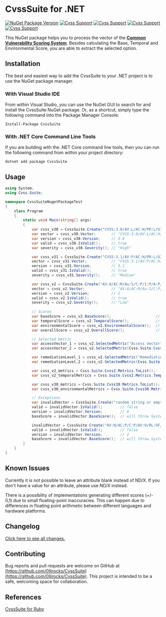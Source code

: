 # CvssSuite for .NET

[![NuGet Package Version](http://img.shields.io/nuget/v/CvssSuite.svg)](https://www.nuget.org/packages/CvssSuite)
[![Cvss Support](https://img.shields.io/badge/CVSS-v2-brightgreen.svg)](https://www.first.org/cvss/v2/guide)
[![Cvss Support](https://img.shields.io/badge/CVSS-v3.0-brightgreen.svg)](https://www.first.org/cvss/v3.0/user-guide)
[![Cvss Support](https://img.shields.io/badge/CVSS-v3.1-brightgreen.svg)](https://www.first.org/cvss/v3.1/user-guide)
[![Cvss Support](https://img.shields.io/badge/CVSS-v4.0-brightgreen.svg)](https://www.first.org/cvss/v4.0/user-guide)

This NuGet package helps you to process the vector of the [**Common Vulnerability Scoring System**](https://www.first.org/cvss/specification-document).
Besides calculating the Base, Temporal and Environmental Score, you are able to extract the selected option.

## Installation

The best and easiest way to add the CvssSuite to your .NET project is to use the NuGet package manager.

### With Visual Studio IDE
From within Visual Studio, you can use the NuGet GUI to search for and install the CvssSuite NuGet package. Or, as a shortcut, simply type the following command into the Package Manager Console:

    Install-Package CvssSuite

### With .NET Core Command Line Tools
If you are building with the .NET Core command line tools, then you can run the following command from within your project directory:

    dotnet add package CvssSuite

## Usage

```cs
using System;
using Cvss.Suite;

namespace CvssSuiteNugetPackageTest
{
    class Program
    {
        static void Main(string[] args)
        {
            var cvss_v30 = CvssSuite.Create("CVSS:3.0/AV:L/AC:H/PR:L/UI:R/S:C/C:L/I:L/A:L/CR:L/IR:M/AR:H/MAV:N/MAC:H/MPR:N/MUI:R/MS:U/MC:N/MI:L/MA:H");
            var vector = cvss_v30.Vector;       // "CVSS:3.0/AV:L/AC:H/PR:L/UI:R/S:C/C:L/I:L/A:L/CR:L/IR:M/AR:H/MAV:N/MAC:H/MPR:N/MUI:R/MS:U/MC:N/MI:L/MA:H"
            var version = cvss_v30.Version;     // 3.0
            var valid = cvss_v30.IsValid();     // true
            var severity = cvss_v30.Severity(); // "High"

            var cvss_v31 = CvssSuite.Create("CVSS:3.1/AV:P/AC:H/PR:L/UI:R/S:U/C:L/I:L/A:H/E:H/RL:U/RC:U");
            vector = cvss_v31.Vector;           // "CVSS:3.1/AV:P/AC:H/PR:L/UI:R/S:U/C:L/I:L/A:H/E:H/RL:U/RC:U"
            version = cvss_v31.Version;         // 3.1
            valid = cvss_v31.IsValid();         // true
            severity = cvss_v31.Severity();     // "Medium"

            var cvss_v2 = CvssSuite.Create("AV:A/AC:M/Au:S/C:P/I:P/A:P/E:POC/RL:TF/RC:UC/CDP:L/TD:M/CR:M/IR:M/AR:M");
            vector = cvss_v2.Vector;            // "AV:A/AC:M/Au:S/C:P/I:P/A:P/E:POC/RL:TF/RC:UC/CDP:L/TD:M/CR:M/IR:M/AR:M"
            version = cvss_v2.Version;          // 2
            valid = cvss_v2.IsValid();          // true
            severity = cvss_v2.Severity();      // "Low"
            
            // Scores
            var baseScore = cvss_v2.BaseScore();                    // 4.9
            var temporalScore = cvss_v2.TemporalScore();            // 3.6
            var environmentalScore = cvss_v2.EnvironmentalScore();  // 3.2
            var overallScore = cvss_v2.OverallScore();              // 3.2

            // Selected metric
            var accessVector_1 = cvss_v2.SelectedMetric("Access Vector");                         // "Adjacent Network"
            var accessVector_2 = cvss_v2.SelectedMetric(Cvss.Suite.Cvss2.Metrics.AccessVector);   // "Adjacent Network"

            var remediationLevel_1 = cvss_v2.SelectedMetric("Remediation Level");                       // "Temporary Fix"
            var remediationLevel_2 = cvss_v2.SelectedMetric(Cvss.Suite.Cvss2.Metrics.RemediationLevel); // "Temporary Fix"

            var cvss_v2_metrics = Cvss.Suite.Cvss2.Metrics.ToList();            // Returns a list with all CVSS v2 metrics.
            var cvss_v2_temporalMetrics = Cvss.Suite.Cvss2.Metrics.Temporal();  // Returns a list with all CVSS v2 temporal metrics.

            var cvss_v30_metrics = Cvss.Suite.Cvss30.Metrics.ToList();                      // Returns a list with all CVSS v3.0 metrics.
            var cvss_v30_environmentalMetrics = Cvss.Suite.Cvss30.Metrics.Environmental();  // Returns a list with all CVSS v3.0 environmental metrics.

            // Exceptions
            var invalidVector = CvssSuite.Create("random string or empty string");
            valid = invalidVector.IsValid();        // false
            version = invalidVector.Version;        // 0
            baseScore = invalidVector.BaseScore();  // will throw System.ArgumentException

            invalidVector = CvssSuite.Create("AV:N/AC:P/C:P/AV:U/RL:OF/RC:C"); // invalid vector, authentication is missing
            valid = invalidVector.IsValid();        // false
            version = invalidVector.Version;        // 2
            baseScore = invalidVector.BaseScore();  // will throw System.ArgumentException
        }
    }
}
```

## Known Issues

Currently it is not possible to leave an attribute blank instead of ND/X. If you don't have a value for an attribute, please use ND/X instead.

There is a possibility of implementations generating different scores (+/- 0,1) due to small floating-point inaccuracies. This can happen due to differences in floating point arithmetic between different languages and hardware platforms.

## Changelog

[Click here to see all changes.](https://github.com/0llirocks/CvssSuite/blob/master/CHANGES.md)

## Contributing

Bug reports and pull requests are welcome on GitHub at [https://github.com/0llirocks/CvssSuite](https://github.com/0llirocks/CvssSuite). This project is intended to be a safe, welcoming space for collaboration.

## References
[CvssSuite for Ruby](https://cvss-suite.0lli.rocks)
